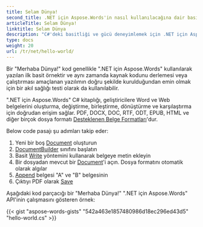 ```yaml
---
title: Selam Dünya!
second_title: .NET için Aspose.Words'in nasıl kullanılacağına dair basit bir örnek
articleTitle: Selam Dünya!
linktitle: Selam Dünya
description: "C#'deki basitliği ve gücü deneyimlemek için .NET için Aspose.Words'i kullanarak ilk belgenizi desteklenen herhangi bir formatta oluşturun, düzenleyin ve kaydedin."
type: docs
weight: 20
url: /tr/net/hello-world/
---
```


Bir "Merhaba Dünya!" kod genellikle ".NET için Aspose.Words" kullanılarak yazılan ilk basit örnektir ve aynı zamanda kaynak kodunu derlemesi veya çalıştırması amaçlanan yazılımın doğru şekilde kurulduğundan emin olmak için bir akıl sağlığı testi olarak da kullanılabilir.

".NET için Aspose.Words" C# kitaplığı, geliştiricilere Word ve Web belgelerini oluşturma, değiştirme, birleştirme, dönüştürme ve karşılaştırma için doğrudan erişim sağlar. PDF, DOCX, DOC, RTF, ODT, EPUB, HTML ve diğer birçok dosya formatı [Desteklenen Belge Formatları](/words/tr/net/supported-document-formats/)'dur.

Below code pasajı şu adımları takip eder:

1. Yeni bir boş [Document](https://reference.aspose.com/words/tr/net/aspose.words/document) oluşturun
1. [DocumentBuilder](https://reference.aspose.com/words/tr/net/aspose.words/documentbuilder/) sınıfını başlatın
1. Basit [Write](https://reference.aspose.com/words/tr/net/aspose.words/documentbuilder/write/) yöntemini kullanarak belgeye metin ekleyin
1. Bir dosyadan mevcut bir [Document](https://reference.aspose.com/words/tr/net/aspose.words/document/document/)'i açın. Dosya formatını otomatik olarak algılar
1. [Append](https://reference.aspose.com/words/tr/net/aspose.words/document/appenddocument/) belgesi "A" ve "B" belgesinin
1. Çıktıyı PDF olarak [Save](https://reference.aspose.com/words/tr/net/aspose.words/document/save/)

Aşağıdaki kod parçacığı bir "Merhaba Dünya!" ".NET için Aspose.Words" API'inin çalışmasını gösteren örnek:

{{< gist "aspose-words-gists" "542a463e1857480986d18ec296ed43d5" "hello-world.cs" >}}
